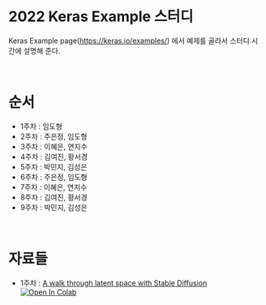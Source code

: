 # 2022 Keras Example 스터디


Keras Example page(https://keras.io/examples/) 에서 예제를 골라서 스터디 시간에 설명해 준다.

<br>

# 순서

- 1주차 : 임도형
- 2주차 : 주은정, 임도형
- 3주차 : 이혜은, 연지수
- 4주차 : 김여진, 황서경
- 5주차 : 박민지, 김성은
- 6주차 : 주은정, 임도형
- 7주차 : 이혜은, 연지수
- 8주차 : 김여진, 황서경
- 9주차 : 박민지, 김성은

<br>

# 자료들

- 1주차 : [A walk through latent space with Stable Diffusion](random_walks_with_stable_diffusion.ipynb) [![Open In Colab](https://colab.research.google.com/assets/colab-badge.svg)](https://colab.research.google.com/github/dhrim/keras_example_study_2022/blob/main/random_walks_with_stable_diffusion.ipynb)

